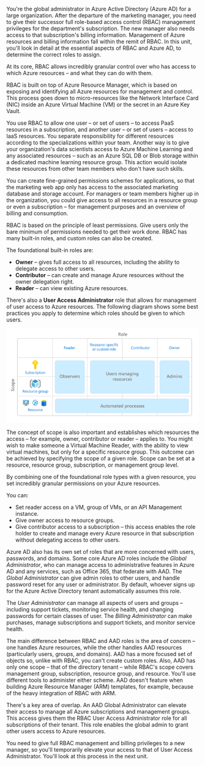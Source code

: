 You're the global administrator in Azure Active Directory (Azure AD) for a large organization. After the departure of the marketing manager, you need to give their successor full role-based access control (RBAC) management privileges for the department's subscription. The new manager also needs access to that subscription's billing information. Management of Azure resources and billing information fall within the remit of RBAC. In this unit, you'll look in detail at the essential aspects of RBAC and Azure AD, to determine the correct roles to assign.

At its core, RBAC allows incredibly granular control over who has access to which Azure resources – and what they can do with them.

RBAC is built on top of Azure Resource Manager, which is based on exposing and identifying all Azure resources for management and control. This process goes down to micro-resources like the Network Interface Card (NIC) inside an Azure Virtual Machine (VM) or the secret in an Azure Key Vault.

You use RBAC to allow one user – or set of users – to access PaaS resources in a subscription, and another user – or set of users – access to IaaS resources. You separate responsibility for different resources according to the specializations within your team. Another way is to give your organization's data scientists access to Azure Machine Learning and any associated resources – such as an Azure SQL DB or Blob storage within a dedicated machine learning resource group. This action would isolate these resources from other team members who don't have such skills. 

You can create fine-grained permissions schemes for applications, so that the marketing web app only has access to the associated marketing database and storage account. For managers or team members higher up in the organization, you could give access to all resources in a resource group or even a subscription – for management purposes and an overview of billing and consumption.
 
RBAC is based on the principle of least permissions. Give users only the bare minimum of permissions needed to get their work done. RBAC has many built-in roles, and custom roles can also be created. 

The foundational built-in roles are: 
 - **Owner** – gives full access to all resources, including the ability to delegate access to other users.
 -  **Contributor** – can create and manage Azure resources without the owner delegation right.
 - **Reader** – can view existing Azure resources. 

There's also a **User Access Administrator** role that allows for management of user access to Azure resources. The following diagram shows some best practices you apply to determine which roles should be given to which users.

   ![Best practices to determine which roles should be given to which users](../media/4-best-practices.png)

The concept of scope is also important and establishes which resources the access – for example, owner, contributor or reader – applies to. You might wish to make someone a Virtual Machine Reader, with the ability to view virtual machines, but only for a specific resource group. This outcome can be achieved by specifying the scope of a given role. Scope can be set at a resource, resource group, subscription, or management group level.

By combining one of the foundational role types with a given resource, you set incredibly granular permissions on your Azure resources. 

You can:

 - Set reader access on a VM, group of VMs, or an API Management instance.
 - Give owner access to resource groups.
 - Give contributor access to a subscription – this access enables the role holder to create and manage every Azure resource in that subscription without delegating access to other users.

Azure AD also has its own set of roles that are more concerned with users, passwords, and domains. Some core Azure AD roles include the *Global Administrator*, who can manage access to administrative features in Azure AD and any services, such as Office 365, that federate with AAD. The *Global Administrator* can give admin roles to other users, and handle password reset for any user or administrator. By default, whoever signs up for the Azure Active Directory tenant automatically assumes this role. 

The *User Administrator* can manage all aspects of users and groups – including support tickets, monitoring service health, and changing passwords for certain classes of user. The *Billing Administrator* can make purchases, manage subscriptions and support tickets, and monitor service health.

The main difference between RBAC and AAD roles is the area of concern – one handles Azure resources, while the other handles AAD resources (particularly users, groups, and domains). AAD has a more focused set of objects so, unlike with RBAC, you can't create custom roles. Also, AAD has only one scope – that of the directory tenant – while RBAC's scope covers management group, subscription, resource group, and resource. You'll use different tools to administer either scheme. AAD doesn't feature when building Azure Resource Manager (ARM) templates, for example, because of the heavy integration of RBAC with ARM.

There's a key area of overlap. An AAD Global Administrator can elevate their access to manage all Azure subscriptions and management groups. This access gives them the RBAC User Access Administrator role for all subscriptions of their tenant. This role enables the global admin to grant other users access to Azure resources. 

You need to give full RBAC management and billing privileges to a new manager, so you'll temporarily elevate your access to that of User Access Administrator. You'll look at this process in the next unit.